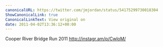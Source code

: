 ```yaml
---
canonicalURL: https://twitter.com/jmjordan/status/54175299730018304
ShowCanonicalLink: true
CanonicalLinkText: View original on
date: 2011-04-02T13:36:12+00:00
---
```

Cooper River Bridge Run 2011 http://instagr.am/p/CwloM/